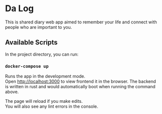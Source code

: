 # Da Log

This is shared diary web app aimed to remember your life and connect with people who are important to you.

## Available Scripts

In the project directory, you can run:

### `docker-compose up`

Runs the app in the development mode.<br />
Open [http://localhost:3000](http://localhost:3000) to view frontend it in the browser.
The backend is written in rust and would automatically boot when running the command above.

The page will reload if you make edits.<br />
You will also see any lint errors in the console.

